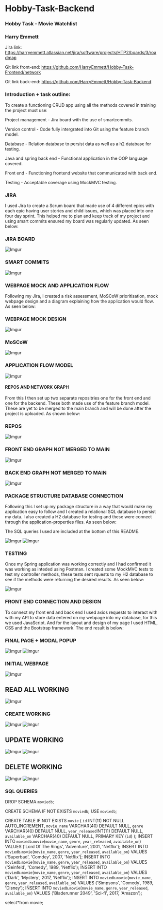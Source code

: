 # Hobby-Task-Backend
### Hobby Task - Movie Watchlist

### Harry Emmett

Jira link: https://harryemmett.atlassian.net/jira/software/projects/HTP2/boards/3/roadmap


Git link front-end: https://github.com/HarryEmmett/Hobby-Task-Frontend/network

Git link back-end: https://github.com/HarryEmmett/Hobby-Task-Backend

### Introduction + task outline:

To create a functioning CRUD app using all the methods covered in training the project must use:

Project management - Jira board with the use of smartcommits.

Version control - Code fully intergrated into Git using the feature branch model.

Database - Relation database to persist data as well as a h2 database for testing.

Java and spring back end - Functional application in the OOP language covered.

Front end - Functioning frontend website that communicated with back end.

Testing - Acceptable coverage using MockMVC testing.


### JIRA

I used Jira to create a Scrum board that made use of 4 different epics with each epic having user stories and child issues, which was placed into one four day sprint. This helped me to plan and keep track of my project and using smart commits ensured my board was regularly updated. As seen below:

### JIRA BOARD
![Imgur](https://i.imgur.com/b6aP4mu.png)

### SMART COMMITS
![Imgur](https://i.imgur.com/3VhWdFm.png)

### WEBPAGE MOCK AND APPLICATION FLOW

Following my Jira, I created a risk assessment, MoSCoW prioritisation, mock webpage design and a diagram explaining how the application would flow. As seen below:

### WEBPAGE MOCK DESIGN
![Imgur](https://i.imgur.com/85UCYU9.png)

### MoSCoW
![Imgur](https://i.imgur.com/XzmLf1B.png)

### APPLICATION FLOW MODEL
![Imgur](https://i.imgur.com/q1P5ftS.png)

#### REPOS AND NETWORK GRAPH

From this I then set up two separate repositries one for the front end and one for the backend. These both made use of the feature branch model. These are yet to be merged to the main branch and will be done after the project is uploaded. As shown below:

### REPOS
![Imgur](https://i.imgur.com/hx3YMyS.png)

### FRONT END GRAPH NOT MERGED TO MAIN
![Imgur](https://i.imgur.com/iSeQe3v.png)

### BACK END GRAPH NOT MERGED TO MAIN
![Imgur](https://i.imgur.com/Twh1GAH.png)


### PACKAGE STRUCTURE DATABASE CONNECTION

Following this I set up my package structure in a way that would make my application easy to follow and I created a relational SQL database to persist my data. I also created a H2 database for testing and these were connect through the application-properties files. As seen below:

The SQL queries I used are included at the bottom of this README.

![Imgur](https://i.imgur.com/Kx6tl6J.png)
![Imgur](https://i.imgur.com/RgZZ7WZ.png)


### TESTING

Once my Spring application was working correctly and I had confirmed it was working as inteded using Postman. I created some MockMVC tests to test my controller methods, these tests sent rquests to my H2 database to see if the methods were returning the desired results. As seen below:

![Imgur](https://i.imgur.com/gFZpyWa.png)

### FRONT END CONNECTION AND DESIGN

To connect my front end and back end I used axios requests to interact with with my API to store data entered on my webpage into my database, for this we used JavaScript. And for the layout and design of my page I used HTML, CSS and the Bootstrap framework. The end result is below:

### FINAL PAGE + MODAL POPUP 
![Imgur](https://i.imgur.com/5JHvLOQ.png)
![Imgur](https://i.imgur.com/McLknO7.png)

### INITIAL WEBPAGE
![Imgur](https://i.imgur.com/PSBgD7O.png)

## READ ALL WORKING
![Imgur](https://i.imgur.com/AAK01EK.png)

### CREATE WORKING
![Imgur](https://i.imgur.com/p6MXNBn.png)
![Imgur](https://i.imgur.com/vTrzxu3.png)

## UPDATE WORKING
![Imgur](https://i.imgur.com/iMH0Pca.png)
![Imgur](https://i.imgur.com/AOHRYvl.png)

## DELETE WORKING
![Imgur](https://i.imgur.com/qpBQyCf.png)
![Imgur](https://i.imgur.com/WmkGyTh.png)

### SQL QUERIES

DROP SCHEMA `moviedb`;

CREATE SCHEMA IF NOT EXISTS `moviedb`;
USE `moviedb`;

CREATE TABLE IF NOT EXISTS `movie` (
    `id` INT(11) NOT NULL AUTO_INCREMENT,
    `movie_name` VARCHAR(40) DEFAULT NULL,
    `genre` VARCHAR(40) DEFAULT NULL,
    `year_released`INT(11) DEFAULT NULL,
    `available_on` VARCHAR(40) DEFAULT NULL,
    PRIMARY KEY (`id`)
);
INSERT INTO `moviedb`.`movie`(`movie_name`, `genre`, `year_released`, `available_on`) VALUES ('Lord Of The Rings', 'Adventure', 2001, 'Netflix');
INSERT INTO `moviedb`.`movie`(`movie_name`, `genre`, `year_released`, `available_on`) VALUES ('Superbad', 'Comdey', 2007, 'Netflix');
INSERT INTO `moviedb`.`movie`(`movie_name`, `genre`, `year_released`, `available_on`) VALUES ('Seinfeld', 'Comedy', 1989, 'Netflix');
INSERT INTO `moviedb`.`movie`(`movie_name`, `genre`, `year_released`, `available_on`) VALUES ('Dark', 'Mystery', 2017, 'Netflix');
INSERT INTO `moviedb`.`movie`(`movie_name`, `genre`, `year_released`, `available_on`) VALUES ('Simpsons', 'Comedy', 1989, 'Disney');
INSERT INTO `moviedb`.`movie`(`movie_name`, `genre`, `year_released`, `available_on`) VALUES ('Bladerunner 2049', 'Sci-fi', 2017, 'Amazon');

select*from movie;